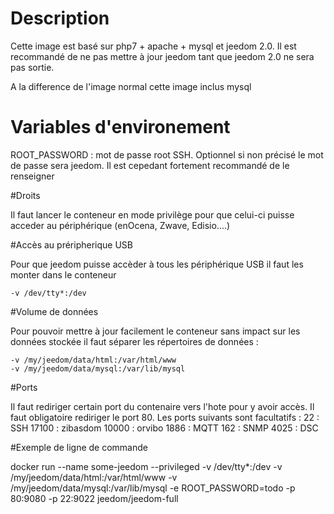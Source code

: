 # Description

Cette image est basé sur php7 + apache + mysql et jeedom 2.0. Il est recommandé de ne pas mettre à jour jeedom tant que jeedom 2.0 ne sera pas sortie.

A la difference de l'image normal cette image inclus mysql

# Variables d'environement

ROOT_PASSWORD : mot de passe root SSH. Optionnel si non précisé le mot de passe sera jeedom. Il est cepedant fortement recommandé de le renseigner

#Droits

Il faut lancer le conteneur en mode privilège pour que celui-ci puisse acceder au périphérique (enOcena, Zwave, Edisio....)

#Accès au préripherique USB

Pour que jeedom puisse accèder à tous les périphérique USB il faut les monter dans le conteneur
````
-v /dev/tty*:/dev

````

#Volume de données

Pour pouvoir mettre à jour facilement le conteneur sans impact sur les données stockée il faut séparer les répertoires de données : 
````
-v /my/jeedom/data/html:/var/html/www
-v /my/jeedom/data/mysql:/var/lib/mysql

````

#Ports

Il faut rediriger certain port du contenaire vers l'hote pour y avoir accès. Il faut obligatoire rediriger le port 80. Les ports suivants sont facultatifs :
22 : SSH
17100 : zibasdom
10000 : orvibo
1886 : MQTT
162 : SNMP
4025 : DSC

#Exemple de ligne de commande

docker run --name some-jeedom --privileged -v /dev/tty*:/dev -v /my/jeedom/data/html:/var/html/www -v /my/jeedom/data/mysql:/var/lib/mysql -e ROOT_PASSWORD=todo -p 80:9080 -p 22:9022 jeedom/jeedom-full